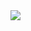 <img src="https://interpretation.connectedacademy.io/course/content/media/large/example-2.jpg" data-4c="e7e99de0-7239-2d61-952c-94eae27523f1">
<script type="text/json" data-4c-meta="e7e99de0-7239-2d61-952c-94eae27523f1">
{"context":[{"credit":"CONDEMNED - who suffers the most when societies collapse? by Robin Hammond","youtube_id":"TEzRCJy9aeY"},{"credit":"Robin Hammond","src":"http://www.robinhammond.co.uk/wp-content/gallery/condemned/Condemned01.jpg"},{"credit":"Robin Hammond","src":"http://www.robinhammond.co.uk/wp-content/gallery/condemned/Condemned04.jpg"},{"credit":"Robin Hammond","src":"http://www.robinhammond.co.uk/wp-content/gallery/condemned/Condemned16.jpg"}],"links":[{"title":"One Day In My World","url":"http://www.onedayinmyworld.com/"},{"title":"Mentally ill shackled and neglected in Africa’s crisis regions","url":"http://www.pbs.org/newshour/art/mentally-ill-shackled-and-neglected-in-africas-crisis-regions/"},{"title":"Witness Change","url":"https://witnesschange.org/condemned/"}],"backStory":{"text":"Mental illness in South Sudan is often attributed to witchcraft. This means the mentally ill are frequently ostracized, and regarded as a danger to society. Many end up in prison. South Sudan’s animist and Christian cultures treat mental illness with traditional cures or prayers, practices that many professionals see as insufficient or as sheer profiteering. Juba has only a handful of qualified psychiatrists and psychologists, but international NGOs are working with the Sudanese authorities to improve conditions for the mentally ill.","author":"Robin Hammond","publication":"NOOR for Handicap International","publicationUrl":"","date":"April 2, 2016"},"creativeCommons":{"credit":"Robin Hammond","year":"2016","copyright":"All rights reserved","codeOfEthics":"Photojournalist","description":"Hellen Alfred (41) lives with a mental health condition, in Juba, South Sudan. She says she fell ill after the birth of her sixth child."}}
</script>
